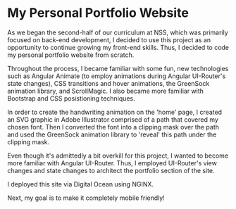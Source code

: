 # My Personal Portfolio Website

As we began the second-half of our curriculum at NSS, which was primarily focused on back-end development, I decided to use this project as an opportunity to continue growing my front-end skills. Thus, I decided to code my personal portfolio website from scratch.

Throughout the process, I became familiar with some fun, new technologies such as Angular Animate (to employ animations during Angular UI-Router's state changes), CSS transitions and hover animations, the GreenSock animation library, and ScrollMagic. I also became more familiar with Bootstrap and CSS posistioning techniques.

In order to create the handwriting animation on the 'home' page, I created an SVG graphic in Adobe Illustrator comprised of a path that covered my chosen font. Then I converted the font into a clipping mask over the path and used the GreenSock animation library to 'reveal' this path under the clipping mask.

Even though it's admittedly a bit overkill for this project, I wanted to become more familiar with Angular UI-Router. Thus, I employed UI-Router's view changes and state changes to architect the portfolio section of the site.

I deployed this site via Digital Ocean using NGINX.

Next, my goal is to make it completely mobile friendly!




